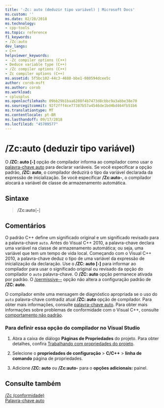 ```yaml
---
title: '-Zc: auto (deduzir tipo variável) | Microsoft Docs'
ms.custom: ''
ms.date: 02/28/2018
ms.technology:
- cpp-tools
ms.topic: reference
f1_keywords:
- /Zc:auto
dev_langs:
- C++
helpviewer_keywords:
- -Zc compiler options (C++)
- Deduce variable type (C++)
- /Zc compiler options (C++)
- Zc compiler options (C++)
ms.assetid: 5f5bc102-44c3-4688-bbe1-080594dcee5c
author: corob-msft
ms.author: corob
ms.workload:
- cplusplus
ms.openlocfilehash: 09bb29b1baa6208f4b7473d8cbbc9a3abbe38e70
ms.sourcegitcommit: 92f2fff4ce77387b57a4546de1bd4bd464fb51b6
ms.translationtype: MT
ms.contentlocale: pt-BR
ms.lasthandoff: 09/17/2018
ms.locfileid: "45709577"
---
```

# <a name="zcauto-deduce-variable-type"></a>/Zc:auto (deduzir tipo variável)

O **/ZC: auto [-]** opção de compilador informa ao compilador como usar o [palavra-chave auto](../../cpp/auto-keyword.md) para declarar variáveis. Se você especificar a opção padrão, **/ZC: auto**, o compilador deduzirá o tipo da variável declarada da expressão de inicialização. Se você especificar **/Zc:auto-**, o compilador alocará a variável de classe de armazenamento automática.

## <a name="syntax"></a>Sintaxe

> **/Zc:auto**[**-**]

## <a name="remarks"></a>Comentários

O padrão C++ define um significado original e um significado revisado para a palavra-chave `auto`. Antes do Visual C++ 2010, a palavra-chave declara uma variável na classe de armazenamento automática; ou seja, uma variável que tem um tempo de vida local. Começando com o Visual C++ 2010, a palavra-chave deduz o tipo de uma variável da expressão de inicialização da declaração. Use o **/ZC: auto [-]** para informar ao compilador para usar o significado original ou revisado da opção do compilador o `auto` palavra-chave. O **/ZC: auto** opção permanece ativada por padrão. O [/permissive--](permissive-standards-conformance.md) opção não altera a configuração padrão de **/ZC: auto**.

O compilador emite uma mensagem de diagnóstico apropriada se o uso do `auto` palavra-chave contradiz atual **/ZC: auto** opção de compilador. Para obter mais informações, consulte [palavra-chave auto](../../cpp/auto-keyword.md). Para obter mais informações sobre problemas de conformidade com o Visual C++, consulte [comportamento não padrão](../../cpp/nonstandard-behavior.md).

### <a name="to-set-this-compiler-option-in-visual-studio"></a>Para definir essa opção do compilador no Visual Studio

1. Abra a caixa de diálogo **Páginas de Propriedades** do projeto. Para obter detalhes, confira [Trabalhando com propriedades do projeto](../../ide/working-with-project-properties.md).

1. Selecione o **propriedades de configuração** > **C/C++** > **linha de comando** página de propriedades.

1. Adicione **/ZC: auto** ou **/Zc:auto-** para o **opções adicionais:** painel.

## <a name="see-also"></a>Consulte também

[/Zc (conformidade)](../../build/reference/zc-conformance.md)<br/>
[Palavra-chave auto](../../cpp/auto-keyword.md)

